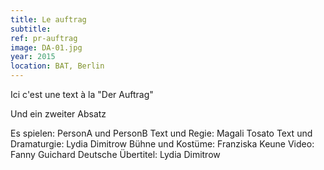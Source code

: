 ```yaml
---
title: Le auftrag
subtitle:
ref: pr-auftrag
image: DA-01.jpg
year: 2015
location: BAT, Berlin
---
```


Ici c'est une text à la "Der Auftrag"

Und ein zweiter Absatz

Es spielen: PersonA und PersonB
Text und Regie: Magali Tosato
Text und Dramaturgie: Lydia Dimitrow
Bühne und Kostüme: Franziska Keune
Video: Fanny Guichard
Deutsche Übertitel: Lydia Dimitrow
